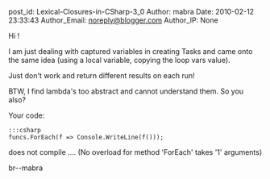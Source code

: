 post_id: Lexical-Closures-in-CSharp-3_0
Author: mabra
Date: 2010-02-12 23:33:43
Author_Email: noreply@blogger.com
Author_IP: None

Hi !

I am just dealing with captured variables in creating Tasks and came onto the
same idea (using a local variable, copying the loop vars value).

Just don't work and return different results on each run!

BTW, I find lambda's too abstract and cannot understand them. So you also?

Your code:

    :::csharp
    funcs.ForEach(f => Console.WriteLine(f()));

does not compile ....
(No overload for method 'ForEach' takes '1' arguments)

br--mabra
